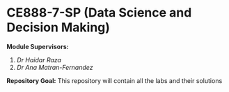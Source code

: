 # CE888-7-SP (Data Science and Decision Making)
**Module Supervisors:**
1. *Dr Haidar Raza*
2. *Dr Ana Matran-Fernandez*

**Repository Goal:**
This repository will contain all the labs and their solutions


